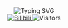 <div align="center">
    <!--动态显示文字-->
    <div align="center">
        <img src="https://readme-typing-svg.demolab.com?font=Fira+Code&duration=1250&pause=200&center=true&width=300&lines=%E6%9F%90%E7%A8%8B%E5%BA%8F%F0%9F%A6%A7%E7%9A%84%E4%B8%89%E4%B8%AA%E6%84%BF%E6%9C%9B%EF%BC%9A;%E4%B8%8D%E5%87%BAbug%F0%9F%90%9E;%E4%B8%8D%E6%8E%89%E5%8F%91%F0%9F%91%A8%E2%80%8D%F0%9F%A6%B2;%E9%92%B1%E8%B5%9A%E5%A4%A7%F0%9F%92%B8" alt="Typing SVG" />
    </div>
    <!--徽标-->
    <div>
        <!--Bilibili-->
        <a href="https://space.bilibili.com/345237321">
            <img src="https://img.shields.io/badge/Bilibili-ff69b4?logo=bilibili" alt="Bilibili">
        </a>
        <!--访客数量-->
        <img src="https://visitor-badge.glitch.me/badge?page_id=ZhouBlackDuck.ZhouBlackDuck&left_color=gray&right_color=blue" alt="Visitors">
    </div>
</div>

<!--
**ZhouBlackDuck/ZhouBlackDuck** is a ✨ _special_ ✨ repository because its `README.md` (this file) appears on your GitHub profile.

Here are some ideas to get you started:

- 🔭 I’m currently working on ...
- 🌱 I’m currently learning ...
- 👯 I’m looking to collaborate on ...
- 🤔 I’m looking for help with ...
- 💬 Ask me about ...
- 📫 How to reach me: ...
- 😄 Pronouns: ...
- ⚡ Fun fact: ...
-->
